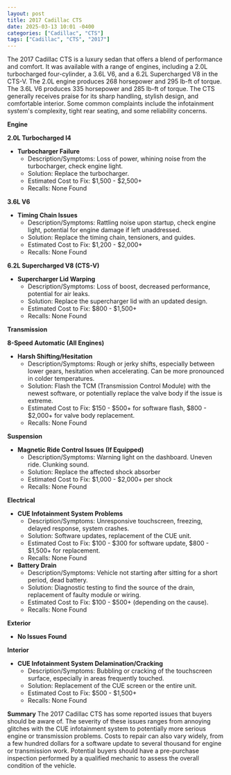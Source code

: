 ```yaml
---
layout: post
title: 2017 Cadillac CTS
date: 2025-03-13 10:01 -0400
categories: ["Cadillac", "CTS"]
tags: ["Cadillac", "CTS", "2017"]
---
```

The 2017 Cadillac CTS is a luxury sedan that offers a blend of performance and comfort. It was available with a range of engines, including a 2.0L turbocharged four-cylinder, a 3.6L V6, and a 6.2L Supercharged V8 in the CTS-V. The 2.0L engine produces 268 horsepower and 295 lb-ft of torque. The 3.6L V6 produces 335 horsepower and 285 lb-ft of torque. The CTS generally receives praise for its sharp handling, stylish design, and comfortable interior. Some common complaints include the infotainment system's complexity, tight rear seating, and some reliability concerns.

**Engine**

**2.0L Turbocharged I4**

*   **Turbocharger Failure**
    *   Description/Symptoms: Loss of power, whining noise from the turbocharger, check engine light.
    *   Solution: Replace the turbocharger.
    *   Estimated Cost to Fix: $1,500 - $2,500+
    *   Recalls: None Found

**3.6L V6**

*   **Timing Chain Issues**
    *   Description/Symptoms: Rattling noise upon startup, check engine light, potential for engine damage if left unaddressed.
    *   Solution: Replace the timing chain, tensioners, and guides.
    *   Estimated Cost to Fix: $1,200 - $2,000+
    *   Recalls: None Found

**6.2L Supercharged V8 (CTS-V)**

*   **Supercharger Lid Warping**
    *   Description/Symptoms: Loss of boost, decreased performance, potential for air leaks.
    *   Solution: Replace the supercharger lid with an updated design.
    *   Estimated Cost to Fix: $800 - $1,500+
    *   Recalls: None Found

**Transmission**

**8-Speed Automatic (All Engines)**

*   **Harsh Shifting/Hesitation**
    *   Description/Symptoms: Rough or jerky shifts, especially between lower gears, hesitation when accelerating. Can be more pronounced in colder temperatures.
    *   Solution: Flash the TCM (Transmission Control Module) with the newest software, or potentially replace the valve body if the issue is extreme.
    *   Estimated Cost to Fix: $150 - $500+ for software flash, $800 - $2,000+ for valve body replacement.
    *   Recalls: None Found

**Suspension**

*   **Magnetic Ride Control Issues (If Equipped)**
    *   Description/Symptoms: Warning light on the dashboard. Uneven ride. Clunking sound.
    *   Solution: Replace the affected shock absorber
    *   Estimated Cost to Fix: $1,000 - $2,000+ per shock
    *   Recalls: None Found

**Electrical**

*   **CUE Infotainment System Problems**
    *   Description/Symptoms: Unresponsive touchscreen, freezing, delayed response, system crashes.
    *   Solution: Software updates, replacement of the CUE unit.
    *   Estimated Cost to Fix: $100 - $300 for software update, $800 - $1,500+ for replacement.
    *   Recalls: None Found
*   **Battery Drain**
    *   Description/Symptoms: Vehicle not starting after sitting for a short period, dead battery.
    *   Solution: Diagnostic testing to find the source of the drain, replacement of faulty module or wiring.
    *   Estimated Cost to Fix: $100 - $500+ (depending on the cause).
    *   Recalls: None Found

**Exterior**

*   **No Issues Found**

**Interior**

*   **CUE Infotainment System Delamination/Cracking**
    *   Description/Symptoms: Bubbling or cracking of the touchscreen surface, especially in areas frequently touched.
    *   Solution: Replacement of the CUE screen or the entire unit.
    *   Estimated Cost to Fix: $500 - $1,500+
    *   Recalls: None Found

**Summary**
The 2017 Cadillac CTS has some reported issues that buyers should be aware of. The severity of these issues ranges from annoying glitches with the CUE infotainment system to potentially more serious engine or transmission problems. Costs to repair can also vary widely, from a few hundred dollars for a software update to several thousand for engine or transmission work. Potential buyers should have a pre-purchase inspection performed by a qualified mechanic to assess the overall condition of the vehicle.

